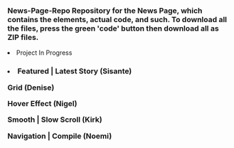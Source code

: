 <h3>News-Page-Repo
Repository for the News Page, which contains the elements, actual code, and such. To download all the files,  press the green 'code' button then download all as ZIP files.</h3>

<li> Project In Progress </li>

<h3><li></ul>Featured | Latest Story (Sisante)</ul>

Grid (Denise)

Hover Effect (Nigel)

Smooth | Slow Scroll (Kirk)

Navigation | Compile (Noemi)
